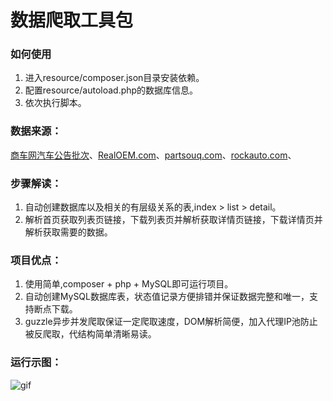 # 数据爬取工具包

### 如何使用

1.  进入resource/composer.json目录安装依赖。
2.  配置resource/autoload.php的数据库信息。
3.  依次执行脚本。

### 数据来源：

[商车网汽车公告批次](http://www.cn357.com/notice_list/)、[RealOEM.com](http://www.realoem.com/bmw/enUS/select?product=P&archive=0)、[partsouq.com](https://partsouq.com/)、[rockauto.com](https://www.rockauto.com/)、

### 步骤解读：

1.  自动创建数据库以及相关的有层级关系的表,index > list > detail。
2.  解析首页获取列表页链接，下载列表页并解析获取详情页链接，下载详情页并解析获取需要的数据。

### 项目优点：

1.  使用简单,composer + php + MySQL即可运行项目。
2.  自动创建MySQL数据库表，状态值记录方便排错并保证数据完整和唯一，支持断点下载。
3.  guzzle异步并发爬取保证一定爬取速度，DOM解析简便，加入代理IP池防止被反爬取，代结构简单清晰易读。

### 运行示图：

![gif](https://github.com/weiqiangxu/php_doc/blob/master/static/show.gif?raw=true)
